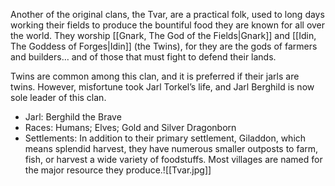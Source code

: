 Another of the original clans, the Tvar, are a practical folk, used to long days working their fields to produce the bountiful food they are known for all over the world. They worship [[Gnark, The God of the Fields|Gnark]] and [[Idin, The Goddess of Forges|Idin]] (the Twins), for they are the gods of farmers and builders… and of those that must fight to defend their lands.

Twins are common among this clan, and it is preferred if their jarls are twins. However, misfortune took Jarl Torkel’s life, and Jarl Berghild is now sole leader of this clan.

- Jarl: Berghild the Brave
- Races: Humans; Elves; Gold and Silver Dragonborn
- Settlements: In addition to their primary settlement, Giladdon, which means splendid harvest, they have numerous smaller outposts to farm, fish, or harvest a wide variety of foodstuffs. Most villages are named for the major resource they produce.![[Tvar.jpg]]